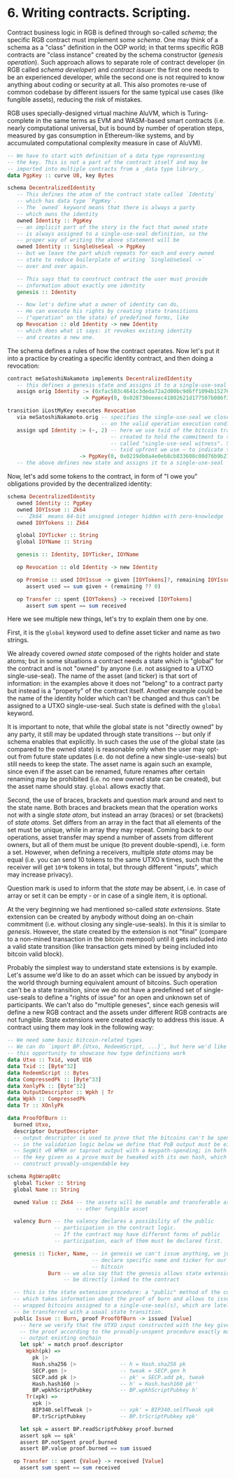 # 6. Writing contracts. Scripting.

Contract business logic in RGB is defined through so-called _schema_; the specific RGB contract must implement some _schema_. One may think of a schema as a "class" definition in the OOP world; in that terms specific RGB contracts are "class instance" created by the schema constructor (_genesis operation_). Such approach allows to separate role of contract developer (in RGB called _schema developer_) and _contract issuer_: the first one needs to be an experienced developer, while the second one is not required to know anything about coding or security at all. This also promotes re-use of common codebase by different issuers for the same typical use cases (like fungible assets), reducing the risk of mistakes.

RGB uses specially-designed virtual machine AluVM, which is Turing-complete in the same terms as EVM and WASM-based smart contracts (i.e. nearly computational universal, but is bound by number of operation steps, measured by gas consumption in Ethereum-like systems, and by accumulated computational complexity measure in case of AluVM).

```haskell
-- We have to start with definition of a data type representing
-- the key. This is not a part of the contract itself and may be
-- imported into multiple contracts from a _data type library_.
data PgpKey :: curve U8, key Bytes

schema DecentralizedIdentity
   -- This defines the atom of the contract state called `Identity`
   -- which has data type `PgpKey`.
   -- The `owned` keyword means that there is always a party
   -- which owns the identity
   owned Identity :: PgpKey
   -- an implicit part of the story is the fact that owned state
   -- is always assigned to a single-use-seal definition, so the
   -- proper way of writing the above statement will be
   owned Identity :: SingleUseSeal -> PgpKey
   -- but we leave the part which repeats for each and every owned
   -- state to reduce boilerplate of writing `SingleUseSeal ->`
   -- over and over again.

   -- This says that to construct contract the user must provide
   -- information about exactly one identity
   genesis :: Identity

   -- Now let's define what a owner of identity can do,
   -- He can execute his rights by creating state transitions
   -- ("operation" on the state) of predefined forms, like
   op Revocation :: old Identity -> new Identity
   -- which does what it says: it revokes existing identity
   -- and creates a new one.

```

The schema defines a rules of how the contract operates. Now let's put it into a practice by creating a specific identity contract, and then doing a revocation:

```haskell
contract meSatoshiNakamoto implements DecentralizedIdentity
   -- this defines a genesis state and assigns it to a single-use-seal
   assign orig Identity := (0xfac503c4641c3deda72a2d00bc9d6ff1094b15276c386efea403746a91436772, 1)
                        -> PgpKey(0, 0x028730eeeec41802621d177507b086f390ae600ba3ca5e428b13913af4c2cd25b3)

transition iLostMyKey executes Revocation
   via meSatoshiNakamoto.orig -- specifies the single-use-seal we close to match requirements
                              -- on the valid operation execution conditions
   assign upd Identity := (~, 2) -- here we use txid of the bitcoin transaction which will be
                                 -- created to hold the commitment to this state transition,
                                 -- called "single-use-seal witness". Since we can not know the
                                 -- txid upfront we use ~ to indicate the witness transaction id
                       -> PgpKey(0, 0x0219db0a4e0eb8cb833608c08d76b9b279ec44a851ab82cc6fd68a9b32624bfa8b)
   -- the above defines new state and assigns it to a single-use-seal

```

Now, let's add some tokens to the contract, in form of "I owe you" obligations provided by the decentralized identity:

```haskell
schema DecentralizedIdentity
   owned Identity :: PgpKey
   owned IOYIssue :: Zk64
   -- `Zk64` means 64-bit unsigned integer hidden with zero-knowledge
   owned IOYTokens :: Zk64

   global IOYTicker :: String
   global IOYName :: String

   genesis :: Identity, IOYTicker, IOYName

   op Revocation :: old Identity -> new Identity

   op Promise :: used IOYIssue -> given [IOYTokens]?, remaining IOYIssue?
      assert used == sum given + (remaining ?? 0)

   op Transfer :: spent {IOYTokens} -> received [IOYTokens]
      assert sum spent == sum received

```

Here we see multiple new things, let's try to explain them one by one.

First, it is the `global` keyword used to define asset ticker and name as two strings.

We already covered _owned state_ composed of the rights holder and state atoms; but in some situations a contract needs a state which is "global" for the contract and is not "owned" by anyone (i.e. not assigned to a UTXO single-use-seal). The name of the asset (and ticker) is that sort of information: in the examples above it does not "belong" to a contract party but instead is a "property" of the contract itself. Another example could be the name of the identity holder which can't be changed and thus can't be assigned to a UTXO single-use-seal. Such state is defined with the `global` keyword.

It is important to note, that while the global state is not "directly owned" by any party, it still may be updated through state transitions -- but only if schema enables that explicitly. In such cases the use of the global state (as compared to the owned state) is reasonable only when the user may opt-out from future state updates (i.e. do not define a new single-use-seals) but still needs to keep the state. The asset name is again such an example, since even if the asset can be renamed, future renames after certain renaming may be prohibited (i.e. no new owned state can be created), but the asset name should stay. `global` allows exactly that.

Second, the use of braces, brackets and question mark around and next to the state name. Both braces and brackets mean that the operation works not with a single _state atom_, but instead an array (braces) or set (brackets) of _state atoms_. Set differs from an array in the fact that all elements of the set must be unique, while in array they may repeat. Coming back to our operations, asset transfer may spend a number of assets from different owners, but all of them must be unique (to prevent double-spend), i.e. form a set. However, when defining a receivers, multiple _state atoms_ may be equal (i.e. you can send 10 tokens to the same UTXO `N` times, such that the receiver will get `10*N` tokens in total, but through different "inputs", which may increase privacy).

Question mark is used to inform that the _state_ may be absent, i.e. in case of array or set it can be empty - or in case of a single item, it is optional.

At the very beginning we had mentioned so-called _state extensions_. State extension can be created by anybody without doing an on-chain commitment (i.e. without closing any single-use-seals). In this it is similar to _genesis_. However, the state created by the extension is not "final" (compare to a non-mined transaction in the bitcoin mempool) until it gets included into a valid state transition (like transaction gets mined by being included into bitcoin valid block).

Probably the simplest way to understand state extensions is by example. Let's assume we'd like to do an asset which can be issued by anybody in the world through burning equivalent amount of bitcoins. Such operation can't be a state transition, since we do not have a predefined set of single-use-seals to define a "rights of issue" for an open and unknown set of participants. We can't also do "multiple geneses", since each genesis will define a new RGB contract and the assets under different RGB contracts are not fungible. State extensions were created exactly to address this issue. A contract using them may look in the following way:

```haskell
-- We need some basic bitcoin-related types
-- We can do `import BP.{Utxo, RedeemScript, ...}`, but here we'd like to use
-- this opportunity to showcase how type definitions work
data Utxo :: Txid, vout U16
data Txid :: [Byte^32]
data RedeemScript :: Bytes
data CompressedPk :: [Byte^33]
data XonlyPk :: [Byte^32]
data OutputDescriptor :: Wpkh | Tr
data Wpkh :: CompressedPk
data Tr :: XOnlyPk

data ProofOfBurn ::
  burned Utxo,
  descriptor OutputDescriptor
  -- output descriptor is used to prove that the bitcoins can't be spent.
  -- in the validation logic below we define that PoB output must be either
  -- SegWit v0 WPKH or taproot output with a keypath-spending; in both cases
  -- the key given as a prove must be tweaked with its own hash, which will
  -- construct provably-unspendable key

schema RgbWrapBtc
  global Ticker :: String
  global Name :: String

  owned Value :: Zk64 -- the assets will be ownable and transferable as any
                      -- other fungible asset

  valency Burn -- the valency declares a possibility of the public
               -- participation in the contract logic.
               -- If the contract may have different forms of public
               -- participation, each of them must be declared first.

  genesis :: Ticker, Name, -- in genesis we can't issue anything, we just
                           -- declare specific name and ticker for our wrapped
                           -- bitcoin
             Burn -- we also say that the genesis allows state extensions to
                  -- be directly linked to the contract

  -- this is the state extension procedure: a "public" method of the contract
  -- which takes information about the proof of burn and allows to issue the
  -- wrapped bitcoins assigned to a single-use-seal(s), which are lately can
  -- be transferred with a usual state transition.
  public Issue :: Burn, proof ProofOfBurn -> issued [Value]
    -- here we verify that the UTXO input constructed with the key given in
    -- the proof according to the provably-unspent procedure exactly matches
    -- output existing onchain
    let spk' = match proof.descriptor
      Wpkh(pk) =>
        pk |>
        Hash.sha256 |>              -- h = Hash.sha256 pk
        SECP.gen |>                 -- tweak = SECP.gen h
        SECP.add pk |>              -- pk' = SECP.add pk, tweak
        Hash.hash160 |>             -- h' = Hash.hash160 pk''
        BP.wpkhScriptPubkey         -- BP.wpkhScriptPubkey h'
      Tr(xpk) =>
        xpk |>
        BIP340.selfTweak |>         -- xpk' = BIP340.selfTweak xpk
        BP.trScriptPubkey           -- BP.trScriptPubkey xpk'

    let spk = assert BP.readScriptPubkey proof.burned
    assert spk == spk'
    assert BP.notSpent proof.burned
    assert BP.value proof.burned == sum issued

  op Transfer :: spent {Value} -> received [Value]
    assert sum spent == sum received

```
